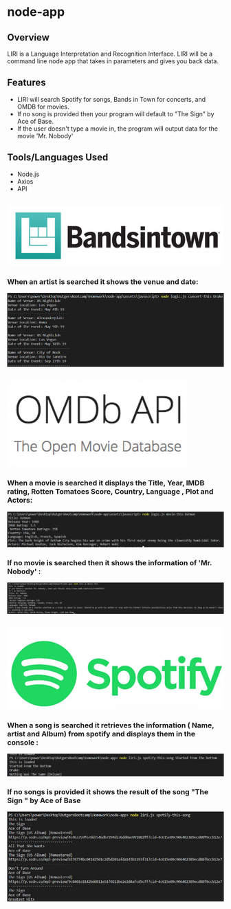 # node-app

## Overview
LIRI is a Language Interpretation and Recognition Interface. LIRI will be a command line node app that takes in parameters and gives you back data.

## Features
- LIRI will search Spotify for songs, Bands in Town for concerts, and OMDB for movies.
- If no song is provided then your program will default to "The Sign" by Ace of Base.
- If the user doesn't type a movie in, the program will output data for the movie 'Mr. Nobody'

## Tools/Languages Used
- Node.js
- Axios
- API
##

## ![](screenshots/Bands-in-Town-API/bandsintown.PNG)

 ### When an artist is searched it shows the venue and date: 
![](screenshots/Bands-in-Town-API/concert-this.PNG)

## ![](screenshots/OMDB/OMDB-API.png)
### When a movie is searched it displays the Title, Year, IMDB rating, Rotten Tomatoes Score, Country, Language , Plot and Actors: 
![](screenshots/OMDB/movie-this.PNG)
### If no movie is searched then it shows the information of 'Mr. Nobody' :
![](screenshots/OMDB/mrnobody.PNG)


## ![](screenshots/Spotify/spotify.PNG)
### When a song is searched it retrieves the information ( Name, artist and Album) from spotify and displays them in the console :
![](screenshots/Spotify/songsearch.PNG)
### If no songs is provided it shows the result of the song "The Sign " by Ace of Base
![](screenshots/Spotify/nosearchsong.PNG)






